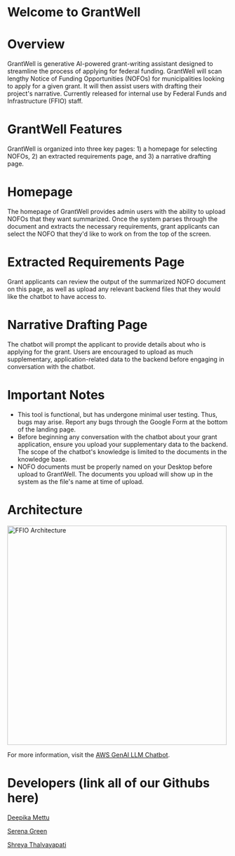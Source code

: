 # Welcome to GrantWell

# Overview
GrantWell is generative AI-powered grant-writing assistant designed to streamline the process of applying for federal funding. GrantWell will scan lengthy Notice of Funding Opportunities (NOFOs) for municipalities looking to apply for a given grant. It will then assist users with drafting their project's narrative. Currently released for internal use by Federal Funds and Infrastructure (FFIO) staff. 

# GrantWell Features
GrantWell is organized into three key pages: 1) a homepage for selecting NOFOs, 2) an extracted requirements page, and 3) a narrative drafting page.

# Homepage
The homepage of GrantWell provides admin users with the ability to upload NOFOs that they want summarized. Once the system parses through the document and extracts the necessary requirements, grant applicants can select the NOFO that they'd like to work on from the top of the screen.

# Extracted Requirements Page
Grant applicants can review the output of the summarized NOFO document on this page, as well as upload any relevant backend files that they would like the chatbot to have access to.

# Narrative Drafting Page
The chatbot will prompt the applicant to provide details about who is applying for the grant. Users are encouraged to upload as much supplementary, application-related data to the backend before engaging in conversation with the chatbot.

# Important Notes
- This tool is functional, but has undergone minimal user testing. Thus, bugs may arise. Report any bugs through the Google Form at the bottom of the landing page.
- Before beginning any conversation with the chatbot about your grant application, ensure you upload your supplementary data to the backend. The scope of the chatbot's knowledge is limited to the documents in the knowledge base.
- NOFO documents must be properly named on your Desktop before upload to GrantWell. The documents you upload will show up in the system as the file's name at time of upload.

# Architecture 
<img src="https://raw.githubusercontent.com/deepikasai-mettu/FFIO-MVP-RAG-chatbot/main/lib/user-interface/app/public/images/architecture.png" alt="FFIO Architecture" width="500">

<p>For more information, visit the <a href="https://aws-samples.github.io/aws-genai-llm-chatbot/" target="_blank">AWS GenAI LLM Chatbot</a>.</p>

# Developers (link all of our Githubs here)
<p><a href="" target="_blank">Deepika Mettu</a></p>

<p><a href="" target="_blank">Serena Green</a></p>

<p><a href="" target="_blank">Shreya Thalvayapati</a></p>



